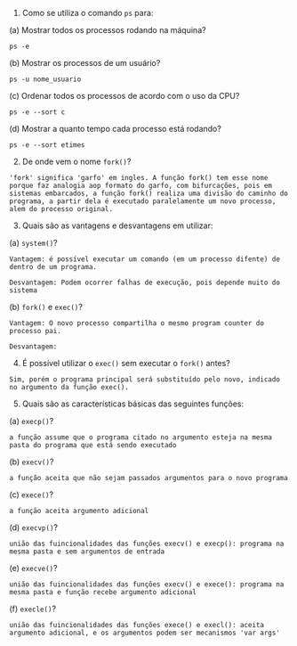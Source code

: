 1. Como se utiliza o comando `ps` para:

(a) Mostrar todos os processos rodando na máquina?

```
ps -e
```
(b) Mostrar os processos de um usuário?

```
ps -u nome_usuario
```


(c) Ordenar todos os processos de acordo com o uso da CPU?


```
ps -e --sort c
```

(d) Mostrar a quanto tempo cada processo está rodando?

```
ps -e --sort etimes
```

2. De onde vem o nome `fork()`?

```
'fork' significa 'garfo' em ingles. A função fork() tem esse nome porque faz analogia aop formato do garfo, com bifurcações, pois em sistemas embarcados, a função fork() realiza uma divisão do caminho do programa, a partir dela é executado paralelamente um novo processo, alem do processo original. 
```

3. Quais são as vantagens e desvantagens em utilizar:

(a) `system()`?

```
Vantagem: é possível executar um comando (em um processo difente) de dentro de um programa.

Desvantagem: Podem ocorrer falhas de execução, pois depende muito do sistema
```

(b) `fork()` e `exec()`?

```
Vantagem: O novo processo compartilha o mesmo program counter do processo pai.

Desvantagem: 

```

4. É possível utilizar o `exec()` sem executar o `fork()` antes?

```
Sim, porém o programa principal será substituído pelo novo, indicado no argumento da função exec().
```

5. Quais são as características básicas das seguintes funções:

(a) `execp()`?

```
a função assume que o programa citado no argumento esteja na mesma pasta do programa que está sendo executado
```

(b) `execv()`?

```
a função aceita que não sejam passados argumentos para o novo programa
```

(c) `exece()`?

```
a função aceita argumento adicional
```

(d) `execvp()`?

```
união das fuincionalidades das funções execv() e execp(): programa na mesma pasta e sem argumentos de entrada 
```

(e) `execve()`?

```
união das fuincionalidades das funções execv() e exece(): programa na mesma pasta e função recebe argumento adicional
```

(f) `execle()`?

```
união das fuincionalidades das funções exece() e execl(): aceita argumento adicional, e os argumentos podem ser mecanismos 'var args'
```
